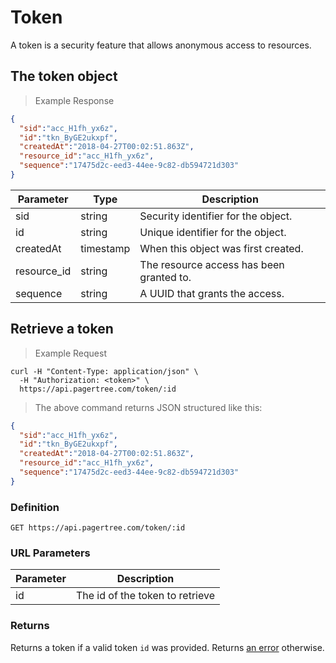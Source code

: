 # Token

A token is a security feature that allows anonymous access to resources.

## The token object

> Example Response

```json
{
  "sid":"acc_H1fh_yx6z",
  "id":"tkn_ByGE2ukxpf",
  "createdAt":"2018-04-27T00:02:51.863Z",
  "resource_id":"acc_H1fh_yx6z",
  "sequence":"17475d2c-eed3-44ee-9c82-db594721d303"
}
```

Parameter | Type | Description
--------- | ---- | -----------
sid | string | Security identifier for the object.
id | string | Unique identifier for the object.
createdAt | timestamp | When this object was first created.
resource_id | string | The resource access has been granted to.
sequence | string | A UUID that grants the access.

## Retrieve a token

> Example Request

```shell
curl -H "Content-Type: application/json" \
  -H "Authorization: <token>" \
  https://api.pagertree.com/token/:id
```

> The above command returns JSON structured like this:

```json
{
  "sid":"acc_H1fh_yx6z",
  "id":"tkn_ByGE2ukxpf",
  "createdAt":"2018-04-27T00:02:51.863Z",
  "resource_id":"acc_H1fh_yx6z",
  "sequence":"17475d2c-eed3-44ee-9c82-db594721d303"
}
```

### Definition

`GET https://api.pagertree.com/token/:id`

### URL Parameters

Parameter | Description
--------- | -----------
id | The id of the token to retrieve

### Returns
Returns a token if a valid token `id` was provided. Returns [an error](#errors) otherwise.

